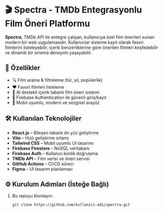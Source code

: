 # 🎬 Spectra - TMDb Entegrasyonlu Film Öneri Platformu

**Spectra**, TMDb API ile entegre çalışan, kullanıcıya özel film önerileri sunan modern bir web uygulamasıdır. Kullanıcılar sisteme kayıt olarak favori filmlerini listeleyebilir, içerik benzerliklerine göre önerilen filmleri keşfedebilir ve dinamik bir sinema deneyimi yaşayabilir.

## 🚀 Özellikler

- 🔍 Film arama & filtreleme (tür, yıl, popülerlik)
- ❤️ Favori filmleri listeleme
- 🤖 AI destekli içerik tabanlı film öneri sistemi
- 🔐 Firebase Authentication ile güvenli giriş/kayıt
- 📱 Mobil uyumlu, modern ve sezgisel arayüz

## 🛠️ Kullanılan Teknolojiler

- **React.js** – Bileşen tabanlı ön yüz geliştirme
- **Vite** – Hızlı geliştirme ortamı
- **Tailwind CSS** – Mobil uyumlu UI tasarımı
- **Firebase Firestore** – NoSQL veritabanı
- **Firebase Auth** – Kullanıcı kimlik doğrulama
- **TMDb API** – Film verisi ve öneri servisi
- **GitHub Actions** – CI/CD süreci
- **Figma** – UI tasarım planlaması

## ⚙️ Kurulum Adımları (İsteğe Bağlı)

1. Bu repoyu klonlayın:
   ```bash
   git clone https://github.com/kullanici-adi/spectra.git
